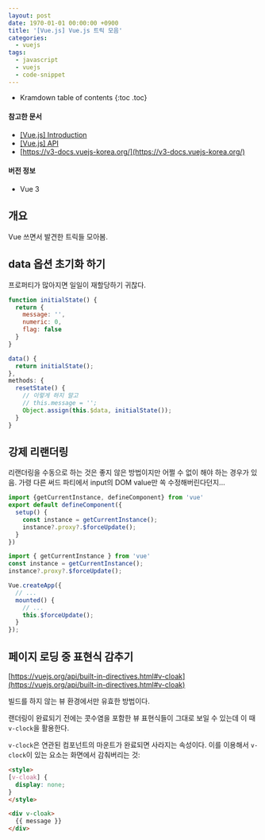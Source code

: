 ```yaml
---
layout: post
date: 1970-01-01 00:00:00 +0900
title: '[Vue.js] Vue.js 트릭 모음'
categories:
  - vuejs
tags:
  - javascript
  - vuejs
  - code-snippet
---
```


* Kramdown table of contents
{:toc .toc}

#### 참고한 문서

- [\[Vue.js\] Introduction](https://vuejs.org/guide/introduction.html)
- [\[Vue.js\] API](https://vuejs.org/api/)
- [https://v3-docs.vuejs-korea.org/](https://v3-docs.vuejs-korea.org/)

#### 버전 정보

- Vue 3


## 개요

Vue 쓰면서 발견한 트릭들 모아봄.


## data 옵션 초기화 하기

프로퍼티가 많아지면 일일이 재할당하기 귀찮다.

```js
function initialState() {
  return {  
    message: '',
    numeric: 0,
    flag: false
  }
}
```

```js
data() {
  return initialState();
},
methods: {
  resetState() {
    // 이렇게 하지 말고
    // this.message = '';
    Object.assign(this.$data, initialState());
  }
}
```


## 강제 리랜더링

리랜더링을 수동으로 하는 것은 좋지 않은 방법이지만 어쩔 수 없이 해야 하는 경우가 있음. 가령 다른 써드 파티에서 input의 DOM value만 쏙 수정해버린다던지...

```js
import {getCurrentInstance, defineComponent} from 'vue'
export default defineComponent({
  setup() {
    const instance = getCurrentInstance();
    instance?.proxy?.$forceUpdate();
  }
})
```

```js
import { getCurrentInstance } from 'vue'
const instance = getCurrentInstance();
instance?.proxy?.$forceUpdate();
```

```js
Vue.createApp({
  // ...
  mounted() {
    // ...
    this.$forceUpdate();
  }
});
```


## 페이지 로딩 중 표현식 감추기

[https://vuejs.org/api/built-in-directives.html#v-cloak](https://vuejs.org/api/built-in-directives.html#v-cloak)

빌드를 하지 않는 뷰 환경에서만 유효한 방법이다.

랜더링이 완료되기 전에는 콧수염을 포함한 뷰 표현식들이 그대로 보일 수 있는데 이 때 `v-clock`을 활용한다.

`v-clock`은 연관된 컴포넌트의 마운트가 완료되면 사라지는 속성이다. 이를 이용해서 `v-clock`이 있는 요소는 화면에서 감춰버리는 것:

```html
<style>
[v-cloak] {
  display: none;
}
</style>

<div v-cloak>
  {{ message }}
</div>
```
